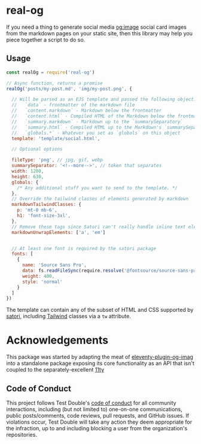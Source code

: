 # real-og

If you need a thing to generate social media [og:image](https://ogp.me) social
card images from the markdown pages on your static site, then this library may
help you piece together a script to do so.

## Usage

```js
const realOg = require('real-og')

// Async function, returns a promise
realOg('posts/my-post.md', 'img/my-post.png', {

  // Will be parsed as an EJS template and passed the following object:
  //   `data` - frontmatter of the markdown file
  //   `content.markdown` - Markdown below the frontmatter
  //   `content.html` - Compiled HTML of the Markdown below the frontmatter
  //   `summary.markdown` - Markdown up to the `summarySeparatory`
  //   `summary.html` - Compiled HTML up to the Markdown's `summarySeparatory`
  //   `globals.*` - Whatever you set as `globals` on this object
  template: 'template/social.html',

  // Optional options

  fileType: 'png', // jpg, gif, webp
  summarySeparator: '<!--more-->', // token that separates
  width: 1200,
  height: 630,
  globals: {
    /* Any additional stuff you want to send to the template. */
  },
  // Override the tailwind classes of elements generated by markdown
  markdownTailwindClasses: {
    p: 'mt-0 mb-6',
    h1: 'font-size-3xl',
  },
  // Remove these tags since Satori can't really handle inline text elements
  markdownUnwrapElements: ['a', 'em']


  // At least one font is required by the satori package
  fonts: [
    {
      name: 'Source Sans Pro',
      data: fs.readFileSync(require.resolve('@fontsource/source-sans-pro/files/source-sans-pro-latin-400-normal.woff')),
      weight: 400,
      style: 'normal'
    }
  ]
})
```

The template can contain any of the subset of HTML and CSS supported by
[satori](https://github.com/vercel/satori), including
[Tailwind](https://tailwindcss.com) classes via a `tw` attribute.

# Acknowledgements

This package was started by adapting the meat of
[eleventy-plugin-og-imag](https://github.com/KiwiKilian/eleventy-plugin-og-image)
into a standalone package exposing its core functionality as an API that isn't
coupled to the separately-excellent [11ty](https://www.11ty.dev)

## Code of Conduct

This project follows Test Double's [code of
conduct](https://testdouble.com/code-of-conduct) for all community interactions,
including (but not limited to) one-on-one communications, public posts/comments,
code reviews, pull requests, and GitHub issues. If violations occur, Test Double
will take any action they deem appropriate for the infraction, up to and
including blocking a user from the organization's repositories.
